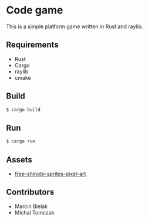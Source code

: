 Code game
=========
This is a simple platform game written in Rust and raylib.

Requirements
------------
- Rust
- Cargo
- raylib
- cmake

Build
-----------
```bash
$ cargo build
```

## Run
```bash
$ cargo run
```
## Assets
- [free-shinobi-sprites-pixel-art](https://craftpix.net/freebies/free-shinobi-sprites-pixel-art/)

## Contributors
- Marcin Bielak
- Michal Tomczak
